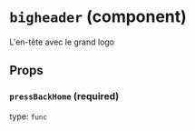 `bigheader` (component)
=======================

L'en-tête avec le grand logo

Props
-----

### `pressBackHome` (required)

type: `func`

